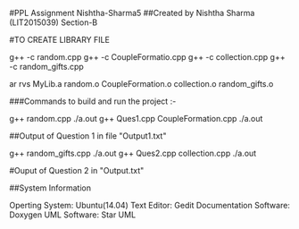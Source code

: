 #PPL Assignment Nishtha-Sharma5
##Created by Nishtha Sharma (LIT2015039) Section-B

#TO CREATE LIBRARY FILE

g++ -c random.cpp
g++ -c CoupleFormatio.cpp
g++ -c collection.cpp
g++ -c random_gifts.cpp

ar rvs MyLib.a random.o CoupleFormation.o collection.o random_gifts.o 

###Commands to build and run the project :-

g++ random.cpp
./a.out
g++ Ques1.cpp CoupleFormation.cpp
./a.out

##Output of Question 1 in file "Output1.txt"

g++ random_gifts.cpp
./a.out
g++ Ques2.cpp collection.cpp
./a.out

#Ouput of Question 2 in "Output.txt"

##System Information

Operting System: Ubuntu(14.04)
Text Editor: Gedit
Documentation Software: Doxygen
UML Software: Star UML


